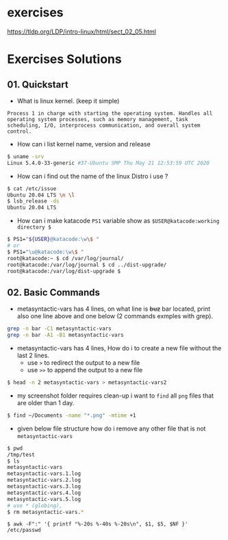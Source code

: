 # exercises
https://tldp.org/LDP/intro-linux/html/sect_02_05.html

# Exercises Solutions 


## 01. Quickstart

- What is linux kernel. (keep it simple)

```        
Process 1 in charge with starting the operating system. Handles all operating system processes, such as memory management, task scheduling, I/O, interprocess communication, and overall system control. 
```     

- How can i list kernel name, version and release

```bash
$ uname -srv
Linux 5.4.0-33-generic #37-Ubuntu SMP Thu May 21 12:53:59 UTC 2020
```


- How can i find out the name of the linux Distro i use ? 

```bash        
$ cat /etc/issue
Ubuntu 20.04 LTS \n \l
$ lsb_release -ds
Ubuntu 20.04 LTS
```

- How can i make katacode `PS1` variable show as `$USER@katacode:working directory $`

```bash
$ PS1="${USER}@katacode:\w\$ "
# or
$ PS1="\u@katacode:\w\$ "
root@katacode:~ $ cd /var/log/journal/
root@katacode:/var/log/journal $ cd ../dist-upgrade/
root@katacode:/var/log/dist-upgrade $
```

## 02. Basic Commands

- metasyntactic-vars has 4 lines, on what line is ~~buz~~ bar located, print also one line above and one below 
(2 commands exmples with grep). 

```bash
grep -n bar -C1 metasyntactic-vars 
grep -n bar -A1 -B1 metasyntactic-vars  
```

- metasyntactic-vars has 4 lines, How do i to create a new file without the last 2 lines.
    - use `>` to redirect the output to a new file
    - use `>>` to append the output to a new file

```bash
$ head -n 2 metasyntactic-vars > metasyntactic-vars2
```

- my screenshot folder requires clean-up i want to `find` all `png` files that are older than 1 day.
    
```bash
$ find ~/Documents -name "*.png" -mtime +1
```


- given below file structure how do i remove any other file that is not `metasyntactic-vars`

```bash
$ pwd
/tmp/test
$ ls 
metasyntactic-vars  
metasyntactic-vars.1.log  
metasyntactic-vars.2.log  
metasyntactic-vars.3.log  
metasyntactic-vars.4.log  
metasyntactic-vars.5.log
# use * (globing),  
$ rm metasyntactic-vars.*
```


```
$ awk -F":" '{ printf "%-20s %-40s %-20s\n", $1, $5, $NF }' /etc/passwd
```